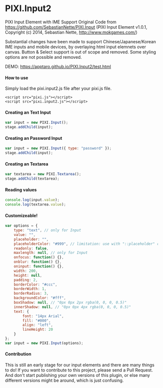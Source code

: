 # PIXI.Input2
PIXI Input Element with IME Support
Original Code from https://github.com/SebastianNette/PIXI.Input
(PIXI Input Element v1.0.1, Copyright (c) 2014, Sebastian Nette, http://www.mokgames.com/)

Substantial changes have been made to support Chinese/Japanese/Korean IME inputs and mobile devices, by overlaying html input elemnets over canvas. Button & Select support is out of scope and removed. Some styling options are not possible and removed.

DEMO: https://apptaro.github.io/PIXI.Input2/test.html

#### How to use ####
Simply load the pixi.input2.js file after your pixi.js file.
```
<script src="pixi.js"></script>
<script src="pixi.input2.js"></script>
```

#### Creating an Text Input ####

```javascript
var input = new PIXI.Input();
stage.addChild(input);
```

#### Creating an Password Input ####

```javascript
var input = new PIXI.Input({ type: "password" });
stage.addChild(input);
```

#### Creating an Textarea ####

```javascript
var textarea = new PIXI.Textarea();
stage.addChild(textarea);
```

#### Reading values ####
```javascript
console.log(input.value);
console.log(textarea.value);
```

#### Customizeable! ####
```javascript
var options = {
    type: "text", // only for Input
    value: "",
    placeholder: "",
    placeholderColor: "#999", // limitation: use with "::placeholder" css
    readonly: false,
    maxlength: null, // only for Input
    onfocus: function() {},
    onblur: function() {},
    oninput: function() {},
    width: 200,
    height: null,
    padding: 2,
    borderColor: "#ccc",
    borderWidth: 1,
    borderRadius: 3,
    backgroundColor: "#fff",
    boxShadow: null, // "0px 0px 2px rgba(0, 0, 0, 0.5)"
    innerShadow: null, // "0px 0px 4px rgba(0, 0, 0, 0.5)"
    text: {
        font: "14px Arial",
        fill: "#000",
        align: "left",
        lineHeight: 20
    }
};
var input = new PIXI.Input(options);
```

#### Contribution ####

This is still an early stage for our input elements and there are many things to do!
If you want to contribute to this project, please send a Pull Request. And don't start publishing your own versions of this plugin, or else many different versions might be around, which is just confusing.
